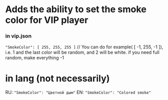# Adds the ability to set the smoke color for VIP player

### in vip.json
`"SmokeColor": [ 255, 255, 255 ]` // You can do for example( [ -1, 255, -1 ]), i.e. 1 and the last color will be random, and 2 will be white. if you need full random, make everything -1

# in lang (not necessarily)

RU: `"SmokeColor": "Цветной дым"`
EN: `"SmokeColor": "Colored smoke"`